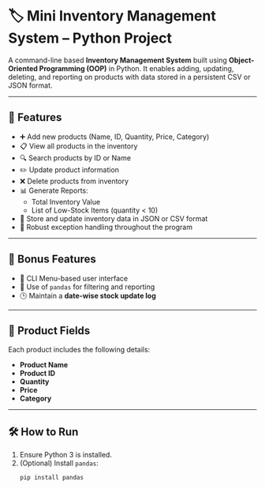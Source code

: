 # 🏷️ Mini Inventory Management System – Python Project

A command-line based **Inventory Management System** built using **Object-Oriented Programming (OOP)** in Python. It enables adding, updating, deleting, and reporting on products with data stored in a persistent CSV or JSON format.

---

## 📌 Features

- ➕ Add new products (Name, ID, Quantity, Price, Category)  
- 📋 View all products in the inventory  
- 🔍 Search products by ID or Name  
- ✏️ Update product information  
- ❌ Delete products from inventory  
- 📊 Generate Reports:
  - Total Inventory Value
  - List of Low-Stock Items (quantity < 10)
- 💾 Store and update inventory data in JSON or CSV format  
- 🧪 Robust exception handling throughout the program  

---

## 🎯 Bonus Features

- 🧭 CLI Menu-based user interface  
- 🧮 Use of `pandas` for filtering and reporting  
- 🕒 Maintain a **date-wise stock update log**

---

## 📂 Product Fields

Each product includes the following details:

- **Product Name**
- **Product ID**
- **Quantity**
- **Price**
- **Category**

---

## 🛠 How to Run

1. Ensure Python 3 is installed.
2. (Optional) Install `pandas`:
   ```bash
   pip install pandas
